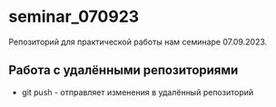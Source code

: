 ﻿# seminar_070923
Репозиторий для практической работы нам семинаре 07.09.2023.
## Работа с удалёнными репозиториями
* git push - отправляет изменения в удалённый репозиторий